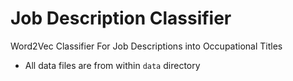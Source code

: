 # Job Description Classifier

Word2Vec Classifier For Job Descriptions into Occupational Titles

- All data files are from within ``data`` directory
